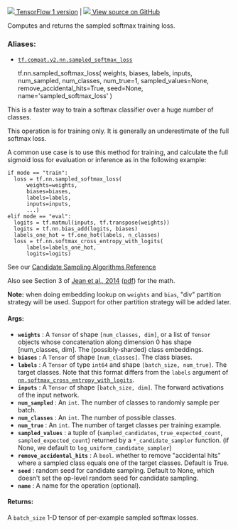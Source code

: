 [ ![](https://tensorflow.google.cn/images/tf_logo_32px.png) TensorFlow 1
version](/versions/r1.15/api_docs/python/tf/nn/sampled_softmax_loss) |  [
![](https://tensorflow.google.cn/images/GitHub-Mark-32px.png) View source on
GitHub
](https://github.com/tensorflow/tensorflow/blob/r2.0/tensorflow/python/ops/nn_impl.py#L2036-L2124)  
  
  
Computes and returns the sampled softmax training loss.

### Aliases:

  * [`tf.compat.v2.nn.sampled_softmax_loss`](/api_docs/python/tf/nn/sampled_softmax_loss)

    
    
    tf.nn.sampled_softmax_loss(
        weights,
        biases,
        labels,
        inputs,
        num_sampled,
        num_classes,
        num_true=1,
        sampled_values=None,
        remove_accidental_hits=True,
        seed=None,
        name='sampled_softmax_loss'
    )
    

This is a faster way to train a softmax classifier over a huge number of
classes.

This operation is for training only. It is generally an underestimate of the
full softmax loss.

A common use case is to use this method for training, and calculate the full
sigmoid loss for evaluation or inference as in the following example:

    
    
    if mode == "train":
      loss = tf.nn.sampled_softmax_loss(
          weights=weights,
          biases=biases,
          labels=labels,
          inputs=inputs,
          ...)
    elif mode == "eval":
      logits = tf.matmul(inputs, tf.transpose(weights))
      logits = tf.nn.bias_add(logits, biases)
      labels_one_hot = tf.one_hot(labels, n_classes)
      loss = tf.nn.softmax_cross_entropy_with_logits(
          labels=labels_one_hot,
          logits=logits)
    

See our [Candidate Sampling Algorithms
Reference](https://tensorflow.google.cn/extras/candidate_sampling.pdf)

Also see Section 3 of [Jean et al., 2014](http://arxiv.org/abs/1412.2007)
([pdf](http://arxiv.org/pdf/1412.2007.pdf)) for the math.

**Note:** when doing embedding lookup on `weights` and `bias`, "div" partition
strategy will be used. Support for other partition strategy will be added
later.

#### Args:

  * **`weights`** : A `Tensor` of shape `[num_classes, dim]`, or a list of `Tensor` objects whose concatenation along dimension 0 has shape [num_classes, dim]. The (possibly-sharded) class embeddings.
  * **`biases`** : A `Tensor` of shape `[num_classes]`. The class biases.
  * **`labels`** : A `Tensor` of type `int64` and shape `[batch_size, num_true]`. The target classes. Note that this format differs from the `labels` argument of [`nn.softmax_cross_entropy_with_logits`](https://tensorflow.google.cn/api_docs/python/tf/nn/softmax_cross_entropy_with_logits).
  * **`inputs`** : A `Tensor` of shape `[batch_size, dim]`. The forward activations of the input network.
  * **`num_sampled`** : An `int`. The number of classes to randomly sample per batch.
  * **`num_classes`** : An `int`. The number of possible classes.
  * **`num_true`** : An `int`. The number of target classes per training example.
  * **`sampled_values`** : a tuple of (`sampled_candidates`, `true_expected_count`, `sampled_expected_count`) returned by a `*_candidate_sampler` function. (if None, we default to `log_uniform_candidate_sampler`)
  * **`remove_accidental_hits`** : A `bool`. whether to remove "accidental hits" where a sampled class equals one of the target classes. Default is True.
  * **`seed`** : random seed for candidate sampling. Default to None, which doesn't set the op-level random seed for candidate sampling.
  * **`name`** : A name for the operation (optional).

#### Returns:

A `batch_size` 1-D tensor of per-example sampled softmax losses.

